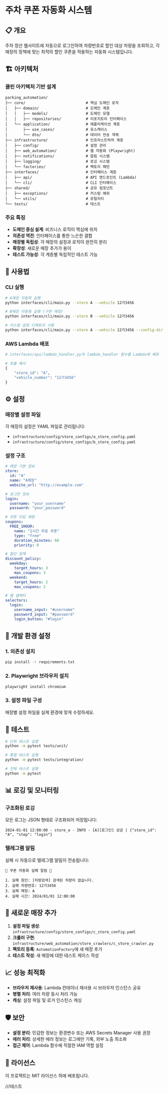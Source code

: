 # 주차 쿠폰 자동화 시스템

## 📋 개요

주차 정산 웹사이트에 자동으로 로그인하여 차량번호로 할인 대상 차량을 조회하고, 각 매장의 정책에 맞는 최적의 할인 쿠폰을 적용하는 자동화 시스템입니다.

## 🏗️ 아키텍처

### 클린 아키텍처 기반 설계

```
parking_automation/
├── core/                           # 핵심 도메인 로직
│   ├── domain/                     # 도메인 계층
│   │   ├── models/                 # 도메인 모델
│   │   ├── repositories/           # 리포지토리 인터페이스
│   └── application/                # 애플리케이션 계층
│       ├── use_cases/              # 유스케이스
│       └── dto/                    # 데이터 전송 객체
├── infrastructure/                 # 인프라스트럭처 계층
│   ├── config/                     # 설정 관리
│   ├── web_automation/             # 웹 자동화 (Playwright)
│   ├── notifications/              # 알림 시스템
│   ├── logging/                    # 로깅 시스템
│   └── factories/                  # 팩토리 패턴
├── interfaces/                     # 인터페이스 계층
│   ├── api/                        # API 엔드포인트 (Lambda)
│   └── cli/                        # CLI 인터페이스
├── shared/                         # 공유 컴포넌트
│   ├── exceptions/                 # 커스텀 예외
│   └── utils/                      # 유틸리티
└── tests/                          # 테스트
```

### 주요 특징

- **도메인 중심 설계**: 비즈니스 로직이 핵심에 위치
- **의존성 역전**: 인터페이스를 통한 느슨한 결합
- **매장별 독립성**: 각 매장의 설정과 로직이 완전히 분리
- **확장성**: 새로운 매장 추가가 용이
- **테스트 가능성**: 각 계층별 독립적인 테스트 가능

## 🚀 사용법

### CLI 실행

```bash
# A매장 자동화 실행
python interfaces/cli/main.py --store A --vehicle 12가3456

# B매장 자동화 실행 (구현 예정)
python interfaces/cli/main.py --store B --vehicle 12가3456

# 커스텀 설정 디렉토리 사용
python interfaces/cli/main.py --store A --vehicle 12가3456 --config-dir /path/to/config
```

### AWS Lambda 배포

```python
# interfaces/api/lambda_handler.py의 lambda_handler 함수를 Lambda에 배포

# 호출 예시
{
    "store_id": "A",
    "vehicle_number": "12가3456"
}
```

## ⚙️ 설정

### 매장별 설정 파일

각 매장의 설정은 YAML 파일로 관리됩니다:

- `infrastructure/config/store_configs/a_store_config.yaml`
- `infrastructure/config/store_configs/b_store_config.yaml`

### 설정 구조

```yaml
# 매장 기본 정보
store:
  id: "A"
  name: "A매장"
  website_url: "http://example.com"

# 로그인 정보
login:
  username: "your_username"
  password: "your_password"

# 쿠폰 타입 매핑
coupons:
  FREE_1HOUR:
    name: "1시간 무료 쿠폰"
    type: "free"
    duration_minutes: 60
    priority: 0

# 할인 정책
discount_policy:
  weekday:
    target_hours: 3
    max_coupons: 3
  weekend:
    target_hours: 2
    max_coupons: 2

# 웹 셀렉터
selectors:
  login:
    username_input: "#username"
    password_input: "#password"
    login_button: "#login"
```

## 🔧 개발 환경 설정

### 1. 의존성 설치

```bash
pip install -r requirements.txt
```

### 2. Playwright 브라우저 설치

```bash
playwright install chromium
```

### 3. 설정 파일 구성

매장별 설정 파일을 실제 환경에 맞게 수정하세요.

## 🧪 테스트

```bash
# 단위 테스트 실행
python -m pytest tests/unit/

# 통합 테스트 실행
python -m pytest tests/integration/

# 전체 테스트 실행
python -m pytest
```

## 📊 로깅 및 모니터링

### 구조화된 로깅

모든 로그는 JSON 형태로 구조화되어 저장됩니다:

```
2024-01-01 12:00:00 - store_a - INFO - [A][로그인] 성공 | {"store_id": "A", "step": "login"}
```

### 텔레그램 알림

실패 시 자동으로 텔레그램 알림이 전송됩니다:

```
🚨 쿠폰 자동화 실패 알림 🚨

1. 실패 원인: [차량검색] 검색된 차량이 없습니다.
2. 실패 차량번호: 12가3456
3. 실패 매장: A
4. 실패 시간: 2024/01/01 12:00:00
```

## 🔄 새로운 매장 추가

1. **설정 파일 생성**: `infrastructure/config/store_configs/c_store_config.yaml`
2. **크롤러 구현**: `infrastructure/web_automation/store_crawlers/c_store_crawler.py`
3. **팩토리 등록**: `AutomationFactory`에 새 매장 추가
4. **테스트 작성**: 새 매장에 대한 테스트 케이스 작성

## 📈 성능 최적화

- **브라우저 재사용**: Lambda 컨테이너 재사용 시 브라우저 인스턴스 공유
- **병렬 처리**: 여러 차량 동시 처리 가능
- **캐싱**: 설정 파일 및 로거 인스턴스 캐싱

## 🛡️ 보안

- **설정 분리**: 민감한 정보는 환경변수 또는 AWS Secrets Manager 사용 권장
- **에러 처리**: 상세한 에러 정보는 로그에만 기록, 외부 노출 최소화
- **접근 제어**: Lambda 함수에 적절한 IAM 역할 설정

## 📝 라이선스

이 프로젝트는 MIT 라이선스 하에 배포됩니다. 


///테스트
